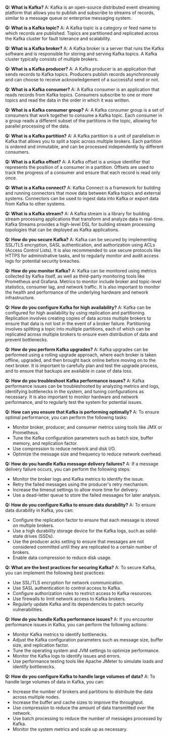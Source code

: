 **Q: What is Kafka?**
A: Kafka is an open-source distributed event streaming platform that allows you to publish and subscribe to streams of records, similar to a message queue or enterprise messaging system.

**Q: What is a Kafka topic?**
A: A Kafka topic is a category or feed name to which records are published. Topics are partitioned and replicated across the Kafka cluster for fault tolerance and scalability.

**Q: What is a Kafka broker?**
A: A Kafka broker is a server that runs the Kafka software and is responsible for storing and serving Kafka topics. A Kafka cluster typically consists of multiple brokers.

**Q: What is a Kafka producer?**
A: A Kafka producer is an application that sends records to Kafka topics. Producers publish records asynchronously and can choose to receive acknowledgement of a successful send or not.

**Q: What is a Kafka consumer?**
A: A Kafka consumer is an application that reads records from Kafka topics. Consumers subscribe to one or more topics and read the data in the order in which it was written.

**Q: What is a Kafka consumer group?**
A: A Kafka consumer group is a set of consumers that work together to consume a Kafka topic. Each consumer in a group reads a different subset of the partitions in the topic, allowing for parallel processing of the data.

**Q: What is a Kafka partition?**
A: A Kafka partition is a unit of parallelism in Kafka that allows you to split a topic across multiple brokers. Each partition is ordered and immutable, and can be processed independently by different consumers.

**Q: What is a Kafka offset?**
A: A Kafka offset is a unique identifier that represents the position of a consumer in a partition. Offsets are used to track the progress of a consumer and ensure that each record is read only once.

**Q: What is a Kafka connect?**
A: Kafka Connect is a framework for building and running connectors that move data between Kafka topics and external systems. Connectors can be used to ingest data into Kafka or export data from Kafka to other systems.

**Q: What is a Kafka stream?**
A: A Kafka stream is a library for building stream processing applications that transform and analyze data in real-time. Kafka Streams provides a high-level DSL for building stream processing topologies that can be deployed as Kafka applications.

**Q: How do you secure Kafka?**
A: Kafka can be secured by implementing SSL/TLS encryption, SASL authentication, and authorization using ACLs (Access Control Lists). It is also recommended to use secure protocols like HTTPS for administrative tasks, and to regularly monitor and audit access logs for potential security breaches.

**Q: How do you monitor Kafka?**
A: Kafka can be monitored using metrics collected by Kafka itself, as well as third-party monitoring tools like Prometheus and Grafana. Metrics to monitor include broker and topic-level statistics, consumer lag, and network traffic. It is also important to monitor the health and performance of the underlying hardware and network infrastructure.

**Q: How do you configure Kafka for high availability?**
A: Kafka can be configured for high availability by using replication and partitioning. Replication involves creating copies of data across multiple brokers to ensure that data is not lost in the event of a broker failure. Partitioning involves splitting a topic into multiple partitions, each of which can be replicated across multiple brokers to ensure even distribution of data and prevent bottlenecks.

**Q: How do you perform Kafka upgrades?**
A: Kafka upgrades can be performed using a rolling upgrade approach, where each broker is taken offline, upgraded, and then brought back online before moving on to the next broker. It is important to carefully plan and test the upgrade process, and to ensure that backups are available in case of data loss.

**Q: How do you troubleshoot Kafka performance issues?**
A: Kafka performance issues can be troubleshooted by analyzing metrics and logs, identifying bottlenecks in the system, and tuning configurations as necessary. It is also important to monitor hardware and network performance, and to regularly test the system for potential issues.

**Q: How can you ensure that Kafka is performing optimally?**
A: To ensure optimal performance, you can perform the following tasks:
- Monitor broker, producer, and consumer metrics using tools like JMX or Prometheus.
- Tune the Kafka configuration parameters such as batch size, buffer memory, and replication factor.
- Use compression to reduce network and disk I/O.
- Optimize the message size and frequency to reduce network overhead.

**Q: How do you handle Kafka message delivery failures?**
A: If a message delivery failure occurs, you can perform the following steps:
- Monitor the broker logs and Kafka metrics to identify the issue.
- Retry the failed messages using the producer's retry mechanism.
- Increase the timeout settings to allow more time for delivery.
- Use a dead-letter queue to store the failed messages for later analysis.

**Q: How do you configure Kafka to ensure data durability?**
A: To ensure data durability in Kafka, you can:
- Configure the replication factor to ensure that each message is stored on multiple brokers.
- Use a high durability storage device for the Kafka logs, such as solid-state drives (SSDs).
- Use the producer acks setting to ensure that messages are not considered committed until they are replicated to a certain number of brokers.
- Enable data compression to reduce disk usage.

**Q: What are the best practices for securing Kafka?**
A: To secure Kafka, you can implement the following best practices:
- Use SSL/TLS encryption for network communication.
- Use SASL authentication to control access to Kafka.
- Configure authorization rules to restrict access to Kafka resources.
- Use firewalls to limit network access to Kafka brokers.
- Regularly update Kafka and its dependencies to patch security vulnerabilities.

**Q: How do you handle Kafka performance issues?**
A: If you encounter performance issues in Kafka, you can perform the following actions:
- Monitor Kafka metrics to identify bottlenecks.
- Adjust the Kafka configuration parameters such as message size, buffer size, and replication factor.
- Tune the operating system and JVM settings to optimize performance.
- Monitor the Kafka logs to identify issues and errors.
- Use performance testing tools like Apache JMeter to simulate loads and identify bottlenecks.

**Q: How do you configure Kafka to handle large volumes of data?**
A: To handle large volumes of data in Kafka, you can:
- Increase the number of brokers and partitions to distribute the data across multiple nodes.
- Increase the buffer and cache sizes to improve the throughput.
- Use compression to reduce the amount of data transmitted over the network.
- Use batch processing to reduce the number of messages processed by Kafka.
- Monitor the system metrics and scale up as necessary.